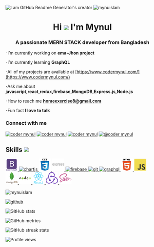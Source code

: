 ![I am GitHub Readme Generator's creator](https://scontent.xx.fbcdn.net/v/t1.15752-9/p403x403/256491273_408696553943749_3674013664661432714_n.png?_nc_cat=101&ccb=1-5&_nc_sid=aee45a&_nc_eui2=AeGAgDxhCP7nDPLmn4iHjFhp-ycDzElfVQD7JwPMSV9VAHLjyfkLh8dNHPW_KnSnViDKMYlcklPmp-U7VvMMakgX&_nc_ohc=YRe1s7ixZSwAX_DNrQL&_nc_ad=z-m&_nc_cid=0&_nc_ht=scontent.xx&oh=9f59cc5e9bbbe0ed0c511068edd30dff&oe=61BAEF6F) <img src="https://komarev.com/ghpvc/?username=mynuislam&label=Profile%20views&color=0e75b6&style=flat" alt="mynuislam" /> 
<h1 align="center">Hi <img src = "https://raw.githubusercontent.com/MartinHeinz/MartinHeinz/master/wave.gif" width = 50px> I'm Mynul</h1>
<h3 align="center">A passionate MERN STACK developer from Bangladesh</h3>

-I’m currently working on **ema-Jhon project**

-I’m currently learning **GraphQL**

-All of my projects are available at [https://www.codermynul.com/](https://www.codermynul.com/)

-Ask me about **javascript,react,redux,firebase,MongoDB,Express.js,Node.js**

-How to reach me <i class="fas fa-envelope"></i>**homeexercise8@gmail.com**

-Fun fact **I love to talk**

<h3 align="left">Connect with me</h3>
<p align="left">
  <a href="https://fb.com/coder mynul" target="blank"><img align="center" src="https://raw.githubusercontent.com/rahuldkjain/github-profile-readme-generator/master/src/images/icons/Social/facebook.svg" alt="coder mynul" height="30" width="40" /></a>
<a href="https://linkedin.com/in/coder mynul" target="blank"><img align="center" src="https://raw.githubusercontent.com/rahuldkjain/github-profile-readme-generator/master/src/images/icons/Social/linked-in-alt.svg" alt="coder mynul" height="30" width="40" /></a>
<a href="https://stackoverflow.com/users/coder mynul" target="blank"><img align="center" src="https://raw.githubusercontent.com/rahuldkjain/github-profile-readme-generator/master/src/images/icons/Social/stack-overflow.svg" alt="coder mynul" height="30" width="40" /></a>
<a href="https://medium.com/@coder mynul" target="blank"><img align="center" src="https://raw.githubusercontent.com/rahuldkjain/github-profile-readme-generator/master/src/images/icons/Social/medium.svg" alt="@coder mynul" height="30" width="40" /></a>
</p>

<h2 align="left"> Skills <img src = "https://media2.giphy.com/media/QssGEmpkyEOhBCb7e1/giphy.gif?cid=ecf05e47a0n3gi1bfqntqmob8g9aid1oyj2wr3ds3mg700bl&rid=giphy.gif" width = 32px> </h2>

<p align="left"> <a href="https://getbootstrap.com" target="_blank" rel="noreferrer"> <img src="https://raw.githubusercontent.com/devicons/devicon/master/icons/bootstrap/bootstrap-plain-wordmark.svg" alt="bootstrap" width="40" height="40"/> </a> <a href="https://www.chartjs.org" target="_blank" rel="noreferrer"> <img src="https://www.chartjs.org/media/logo-title.svg" alt="chartjs" width="40" height="40"/> </a> <a href="https://www.w3schools.com/css/" target="_blank" rel="noreferrer"> <img src="https://raw.githubusercontent.com/devicons/devicon/master/icons/css3/css3-original-wordmark.svg" alt="css3" width="40" height="40"/> </a> <a href="https://expressjs.com" target="_blank" rel="noreferrer"> <img src="https://raw.githubusercontent.com/devicons/devicon/master/icons/express/express-original-wordmark.svg" alt="express" width="40" height="40"/> </a> <a href="https://firebase.google.com/" target="_blank" rel="noreferrer"> <img src="https://www.vectorlogo.zone/logos/firebase/firebase-icon.svg" alt="firebase" width="40" height="40"/> </a> <a href="https://git-scm.com/" target="_blank" rel="noreferrer"> <img src="https://www.vectorlogo.zone/logos/git-scm/git-scm-icon.svg" alt="git" width="40" height="40"/> </a> <a href="https://graphql.org" target="_blank" rel="noreferrer"> <img src="https://www.vectorlogo.zone/logos/graphql/graphql-icon.svg" alt="graphql" width="40" height="40"/> </a> <a href="https://www.w3.org/html/" target="_blank" rel="noreferrer"> <img src="https://raw.githubusercontent.com/devicons/devicon/master/icons/html5/html5-original-wordmark.svg" alt="html5" width="40" height="40"/> </a> <a href="https://developer.mozilla.org/en-US/docs/Web/JavaScript" target="_blank" rel="noreferrer"> <img src="https://raw.githubusercontent.com/devicons/devicon/master/icons/javascript/javascript-original.svg" alt="javascript" width="40" height="40"/> </a> <a href="https://www.mongodb.com/" target="_blank" rel="noreferrer"> <img src="https://raw.githubusercontent.com/devicons/devicon/master/icons/mongodb/mongodb-original-wordmark.svg" alt="mongodb" width="40" height="40"/> </a> <a href="https://nodejs.org" target="_blank" rel="noreferrer"> <img src="https://raw.githubusercontent.com/devicons/devicon/master/icons/nodejs/nodejs-original-wordmark.svg" alt="nodejs" width="40" height="40"/> </a> <a href="https://reactjs.org/" target="_blank" rel="noreferrer"> <img src="https://raw.githubusercontent.com/devicons/devicon/master/icons/react/react-original-wordmark.svg" alt="react" width="40" height="40"/> </a> <a href="https://redux.js.org" target="_blank" rel="noreferrer"> <img src="https://raw.githubusercontent.com/devicons/devicon/master/icons/redux/redux-original.svg" alt="redux" width="40" height="40"/> </a> <a href="https://sass-lang.com" target="_blank" rel="noreferrer"> <img src="https://raw.githubusercontent.com/devicons/devicon/master/icons/sass/sass-original.svg" alt="sass" width="40" height="40"/> </a> </p>

<p><img align="center" src="https://github-readme-stats.vercel.app/api/top-langs?username=mynuislam&show_icons=true&locale=en&layout=compact" alt="mynuislam" /></p>



[<img src='https://cdn.jsdelivr.net/npm/simple-icons@3.0.1/icons/github.svg' alt='github' height='40'>](https://github.com/mynuislam)  

![GitHub stats](https://github-readme-stats.vercel.app/api?username=mynuislam&show_icons=true&count_private=true)  

![GitHub metrics](https://metrics.lecoq.io/mynuislam)  

![GitHub streak stats](https://github-readme-streak-stats.herokuapp.com/?user=mynuislam)  

![Profile views](https://gpvc.arturio.dev/mynuislam)  
